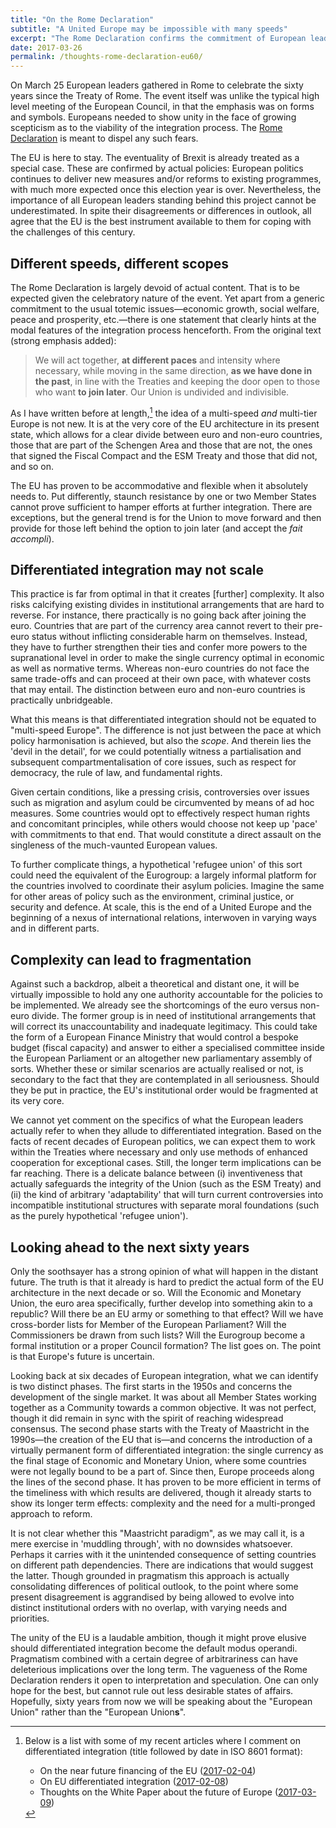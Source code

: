 ```yaml
---
title: "On the Rome Declaration"
subtitle: "A United Europe may be impossible with many speeds"
excerpt: "The Rome Declaration confirms the commitment of European leaders to the EU. It also shows a clear preference for differentiated integration."
date: 2017-03-26
permalink: /thoughts-rome-declaration-eu60/
---
```

On March 25 European leaders gathered in Rome to celebrate the sixty years since the Treaty of Rome. The event itself was unlike the typical high level meeting of the European Council, in that the emphasis was on forms and symbols. Europeans needed to show unity in the face of growing scepticism as to the viability of the integration process. The [Rome Declaration](http://europa.eu/rapid/press-release_STATEMENT-17-767_en.htm) is meant to dispel any such fears.

The EU is here to stay. The eventuality of Brexit is already treated as a special case. These are confirmed by actual policies: European politics continues to deliver new measures and/or reforms to existing programmes, with much more expected once this election year is over. Nevertheless, the importance of all European leaders standing behind this project cannot be underestimated. In spite their disagreements or differences in outlook, all agree that the EU is the best instrument available to them for coping with the challenges of this century.

## Different speeds, different scopes

The Rome Declaration is largely devoid of actual content. That is to be expected given the celebratory nature of the event. Yet apart from a generic commitment to the usual totemic issues—economic growth, social welfare, peace and prosperity¸ etc.—there is one statement that clearly hints at the modal features of the integration process henceforth. From the original text (strong emphasis added):

> We will act together, **at different paces** and intensity where necessary, while moving in the same direction, **as we have done in the past**, in line with the Treaties and keeping the door open to those who want **to join later**. Our Union is undivided and indivisible.

As I have written before at length,[^DifferentiatedIntegrationPosts] the idea of a multi-speed *and* multi-tier Europe is not new. It is at the very core of the EU architecture in its present state, which allows for a clear divide between euro and non-euro countries, those that are part of the Schengen Area and those that are not, the ones that signed the Fiscal Compact and the ESM Treaty and those that did not, and so on.

The EU has proven to be accommodative and flexible when it absolutely needs to. Put differently, staunch resistance by one or two Member States cannot prove sufficient to hamper efforts at further integration. There are exceptions, but the general trend is for the Union to move forward and then provide for those left behind the option to join later (and accept the *fait accompli*).

## Differentiated integration may not scale

This practice is far from optimal in that it creates [further] complexity. It also risks calcifying existing divides in institutional arrangements that are hard to reverse. For instance, there practically is no going back after joining the euro. Countries that are part of the currency area cannot revert to their pre-euro status without inflicting considerable harm on themselves. Instead, they have to further strengthen their ties and confer more powers to the supranational level in order to make the single currency optimal in economic as well as normative terms. Whereas non-euro countries do not face the same trade-offs and can proceed at their own pace, with whatever costs that may entail. The distinction between euro and non-euro countries is practically unbridgeable.

What this means is that differentiated integration should not be equated to "multi-speed Europe". The difference is not just between the pace at which policy harmonisation is achieved, but also the *scope*. And therein lies the 'devil in the detail', for we could potentially witness a partialisation and subsequent compartmentalisation of core issues, such as respect for democracy, the rule of law, and fundamental rights.

Given certain conditions, like a pressing crisis, controversies over issues such as migration and asylum could be circumvented by means of ad hoc measures. Some countries would opt to effectively respect human rights and concomitant principles, while others would choose not keep up 'pace' with commitments to that end. That would constitute a direct assault on the singleness of the much-vaunted European values.

To further complicate things, a hypothetical 'refugee union' of this sort could need the equivalent of the Eurogroup: a largely informal platform for the countries involved to coordinate their asylum policies. Imagine the same for other areas of policy such as the environment, criminal justice, or security and defence. At scale, this is the end of a United Europe and the beginning of a nexus of international relations, interwoven in varying ways and in different parts.

## Complexity can lead to fragmentation

Against such a backdrop, albeit a theoretical and distant one, it will be virtually impossible to hold any one authority accountable for the policies to be implemented. We already see the shortcomings of the euro versus non-euro divide. The former group is in need of institutional arrangements that will correct its unaccountability and inadequate legitimacy. This could take the form of a European Finance Ministry that would control a bespoke budget (fiscal capacity) and answer to either a specialised committee inside the European Parliament or an altogether new parliamentary assembly of sorts. Whether these or similar scenarios are actually realised or not, is secondary to the fact that they are contemplated in all seriousness. Should they be put in practice, the EU's institutional order would be fragmented at its very core.

We cannot yet comment on the specifics of what the European leaders actually refer to when they allude to differentiated integration. Based on the facts of recent decades of European politics, we can expect them to work within the Treaties where necessary and only use methods of enhanced cooperation for exceptional cases. Still, the longer term implications can be far reaching. There is a delicate balance between (i) inventiveness that actually safeguards the integrity of the Union (such as the ESM Treaty) and (ii) the kind of arbitrary 'adaptability' that will turn current controversies into incompatible institutional structures with separate moral foundations (such as the purely hypothetical 'refugee union').

## Looking ahead to the next sixty years

Only the soothsayer has a strong opinion of what will happen in the distant future. The truth is that it already is hard to predict the actual form of the EU architecture in the next decade or so. Will the Economic and Monetary Union, the euro area specifically, further develop into something akin to a republic? Will there be an EU army or something to that effect? Will we have cross-border lists for Member of the European Parliament? Will the Commissioners be drawn from such lists? Will the Eurogroup become a formal institution or a proper Council formation? The list goes on. The point is that Europe's future is uncertain.

Looking back at six decades of European integration, what we can identify is two distinct phases. The first starts in the 1950s and concerns the development of the single market. It was about all Member States working together as a Community towards a common objective. It was not perfect, though it did remain in sync with the spirit of reaching widespread consensus. The second phase starts with the Treaty of Maastricht in the 1990s—the creation of the EU that is—and concerns the introduction of a virtually permanent form of differentiated integration: the single currency as the final stage of Economic and Monetary Union, where some countries were not legally bound to be a part of. Since then, Europe proceeds along the lines of the second phase. It has proven to be more efficient in terms of the timeliness with which results are delivered, though it already starts to show its longer term effects: complexity and the need for a multi-pronged approach to reform.

It is not clear whether this "Maastricht paradigm", as we may call it, is a mere exercise in 'muddling through', with no downsides whatsoever. Perhaps it carries with it the unintended consequence of setting countries on different path dependencies. There are indications that would suggest the latter. Though grounded in pragmatism this approach is actually consolidating differences of political outlook, to the point where some present disagreement is aggrandised by being allowed to evolve into distinct institutional orders with no overlap, with varying needs and priorities.

The unity of the EU is a laudable ambition, though it might prove elusive should differentiated integration become the default modus operandi. Pragmatism combined with a certain degree of arbitrariness can have deleterious implications over the long term. The vagueness of the Rome Declaration renders it open to interpretation and speculation. One can only hope for the best, but cannot rule out less desirable states of affairs. Hopefully, sixty years from now we will be speaking about the "European Union" rather than the "European Union**s**".

[^DifferentiatedIntegrationPosts]: Below is a list with some of my recent articles where I comment on differentiated integration (title followed by date in ISO 8601 format):
    - On the near future financing of the EU ([2017-02-04](/future-financing-eu-hlgor/))
    - On EU differentiated integration ([2017-02-08](/two-speed-differentiated-eu/))
    - Thoughts on the White Paper about the future of Europe ([2017-03-09](/future-eu-white-paper/))
